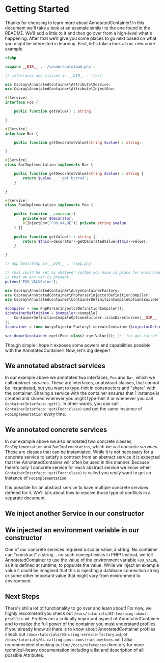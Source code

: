 # Getting Started

Thanks for choosing to learn more about AnnotatedContainer! In this document we'll take a look at an example similar to 
the one found in the README. We'll add a little to it and then go over from a high-level what's happening. After that
we'll give you some places to go next based on what you might be interested in learning. First, let's take a look at our 
new code example.

```php
<?php

require __DIR__ . '/vendor/autoload.php';

// interfaces and classes in __DIR__ . '/src'

use Cspray\AnnotatedContainer\Attribute\Service;
use Cspray\AnnotatedContainer\Attribute\InjectEnv;

#[Service]
interface Foo {

    public function getValue() : string;

}

#[Service]
interface Bar {

    public function getDecoratedValue(string $value) : string;

}

#[Service]
class BarImplementation implements Bar {

    public function getDecoratedValue(string $value) : string {
        return $value . ' got barred';
    }

}

#[Service]
class FooImplementation implements Foo {

    public function __construct(
        private Bar $decorator,
        #[InjectEnv('FOO_VALUE')] private string $value
    ) {}
    
    public function getValue() : string {
        return $this->decorator->getDecoratedValue($this->value);
    }

}

// app bootstrap in __DIR__ . '/app.php'

// This could be set by whatever system you have in place for environment variables. Here to show 
// that an env var is present
putenv('FOO_VALUE=foo');

use Cspray\AnnotatedContainer\AurynContainerFactory;
use Cspray\AnnotatedContainer\PhpParserInjectorDefinitionCompiler;
use Cspray\AnnotatedContainer\ContainerDefinitionCompileOptionsBuilder;

$compiler = new PhpParserInjectorDefinitionCompiler();
$containerDefinition = $compiler->compile(
    ContainerDefinitionCompileOptionsBuilder::scanDirectories(__DIR__ . '/src')->withProfiles('default')->build()
);
$container = (new AurynInjectorFactory)->createContainer($injectorDefinition);

var_dump($container->get(Foo::class)->getValue()); // 'foo got barred'
```

Though simple I hope it exposes some powers and capabilities possible with the AnnotatedContainer! Now, let's dig 
deeper!

## We annotated abstract services

In our example above we annotated two interfaces, `Foo` and `Bar`, which we call _abstract services_. These are interfaces, 
or abstract classes, that cannot be instantiated, but you want to type-hint in constructors and "share" with the container. 
Sharing a service with the container ensures that 1 instance is created and shared wherever you might type-hint it or 
whenever you call `ContainerInterface::get()`. In other words, you can call `ContainerInterface::get(Foo::class)` and get 
the same instance of `FooImplementation` every time.

## We annotated concrete services

In our example above we also annotated two concrete classes, `FooImplementation` and `BarImplementation`, which we call 
_concrete services_. These are classes that can be instantiated. While it is not necessary for a concrete service to 
satisfy a contract from an abstract service it is expected that the AnnotatedContainer will often be used 
in this manner. Because there's only 1 concrete service for each abstract service we know when `ContainerInterface::get(Foo::class)` 
is called you _really_ want to get an instance of `FooImplementation`.

It is possible for an abstract service to have multiple concrete services defined for it. We'll talk about how to resolve 
those type of conflicts in a separate document.

## We inject another Service in our constructor

## We injected an environment variable in our constructor

One of our concrete services required a scalar value, a string. No container can "construct" a string... no such concept 
exists in PHP! Instead, we tell AnnotatedContainer to use the value of the environment variable `FOO_VALUE`, as it is defined 
at runtime, to populate the value. While we inject an example value it could be imagined that this is injecting a database 
connection string or some other important value that might vary from environment to environment.

## Next Steps

There's still a lot of functionality to go over and learn about! For now, we highly recommend you check out `/docs/tutorials/02-learning-about-profiles.md`.
Profiles are a critically important aspect of AnnotatedContainer and to realize the full power of the container you 
must understand profiles. If you already know all there is to know about AnnotatedContainer profiles check out 
`/docs/tutorials/03-using-service-factory.md`, or `/docs/tutorials/04-calling-post-construct-methods.md`.
I also recommended checking out the `/docs/references` directory for more technical-heavy documentation including a 
list and description of all possible Attributes.